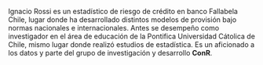 Ignacio Rossi es un estadístico de riesgo de crédito en banco Fallabela Chile, lugar donde ha desarrollado distintos modelos de provisión bajo normas nacionales e internacionales. Antes se desempeño como investigador en el área de educación de la Pontifica Universidad Cátolica de Chile, mismo lugar donde realizó estudios de estadística. Es un aficionado a los datos y parte del grupo de investigación y desarrollo **ConR**.